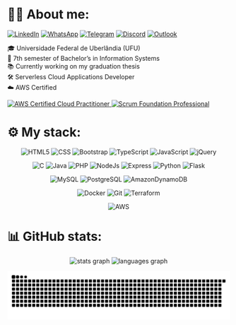 # 👨‍💻 About me:

<!-- Contact -->
<a href="https://linkedin.com/in/guilherme-kameoka">![LinkedIn](https://img.shields.io/badge/linkedin-%230077B5.svg?style=round&logo=linkedin&logoColor=white)</a>
<a href="https://wa.me/5534999811850">![WhatsApp](https://img.shields.io/badge/WhatsApp-25D366?style=round&logo=whatsapp&logoColor=white)</a>
<a href="https://t.me/+5534999811850">![Telegram](https://img.shields.io/badge/Telegram-2CA5E0?style=round&logo=telegram&logoColor=white)</a>
<a href="https://discordapp.com/users/198945182220025856">![Discord](https://img.shields.io/badge/Discord-%235865F2.svg?style=round&logo=discord&logoColor=white)</a>
<a href="mailto:guilherme.kameoka@outlook.com">![Outlook](https://img.shields.io/badge/Microsoft_Outlook-0078D4?style=round&logo=microsoft-outlook&logoColor=white)</a>

<!-- About me-->
  🎓 Universidade Federal de Uberlândia (UFU)<br>
  📘 7th semester of Bachelor’s in Information Systems <br>
  📚  Currently working on my graduation thesis <br>
  🛠️ Serverless Cloud Applications Developer <br>
  ☁️ AWS Certified <br>

<!-- AWS Badge -->
<a href="https://www.credly.com/badges/be5f81b9-98db-4fd6-a034-b57a81815f07/public_url">
<img src="https://images.credly.com/size/680x680/images/00634f82-b07f-4bbd-a6bb-53de397fc3a6/image.png" alt="AWS Certified Cloud Practitioner" style="width: 140px;">
</a>

<!-- Scrum Foundation Professional Badge -->
<a href="https://www.credly.com/badges/4352b7bd-927d-4b93-a5c9-c4b06fda3758/public_url">
<img src="https://images.credly.com/images/b1bc1abc-c04c-4b80-b3b8-eb13f521eb60/blob" alt="Scrum Foundation Professional" style="width: 140px;">
</a>

# ⚙️ My stack:

<div align="center">
  
<!-- Frontend -->
![HTML5](https://img.shields.io/badge/HTML5-E34F26?style=round&logo=html5&logoColor=white)
![CSS](https://img.shields.io/badge/CSS3-1572B6?style=round&logo=css3&logoColor=white)
![Bootstrap](https://img.shields.io/badge/Bootstrap-563D7C?style=round&logo=bootstrap&logoColor=white)
![TypeScript](https://img.shields.io/badge/TypeScript-007ACC?style=round&logo=typescript&logoColor=white)
![JavaScript](https://img.shields.io/badge/JavaScript-F7DF1E?style=round&logo=JavaScript&logoColor=white)
![jQuery](https://img.shields.io/badge/jQuery-0769AD?style=round&logo=jquery&logoColor=white)
<p></p>

<!-- Backend -->
![C](https://img.shields.io/badge/C-00599C?style=round&logo=c&logoColor=white)
![Java](https://img.shields.io/badge/Java-ED8B00?style=round&logo=openjdk&logoColor=white)
![PHP](https://img.shields.io/badge/PHP-777BB4?style=round&logo=php&logoColor=white)
![NodeJs](https://img.shields.io/badge/Node.js-43853D?style=round&logo=node.js&logoColor=white)
![Express](https://img.shields.io/badge/Express.js-404D59?style=round)
![Python](https://img.shields.io/badge/Python-3776AB?style=round&logo=python&logoColor=white)
![Flask](https://img.shields.io/badge/Flask-000000?style=round&logo=flask&logoColor=white)
<p></p>

<!-- Database -->
![MySQL](https://img.shields.io/badge/MySQL-005C84?style=round&logo=mysql&logoColor=white)
![PostgreSQL](https://img.shields.io/badge/PostgreSQL-316192?style=round&logo=postgresql&logoColor=white)
![AmazonDynamoDB](https://img.shields.io/badge/Amazon%20DynamoDB-4053D6?style=round&logo=Amazon%20DynamoDB&logoColor=white)
<p></p>

<!-- DevOps -->
![Docker](https://img.shields.io/badge/docker-%230db7ed.svg?style=round&logo=docker&logoColor=white)
![Git](https://img.shields.io/badge/GIT-E44C30?style=round&logo=git&logoColor=white)
![Terraform](https://img.shields.io/badge/terraform-%235835CC.svg?style=round&logo=terraform&logoColor=white)

<p></p>

<!-- Cloud -->
![AWS](https://img.shields.io/badge/Amazon_AWS-FF9900?style=round&logo=amazonaws&logoColor=white)
<p></p>

</div>

# 📊 GitHub stats:</h1>

<div align="center">
  
  <img src="https://github-readme-stats.vercel.app/api?username=guilhermekameoka&hide_title=true&&hide_rank=false&rank_icon=github&show_icons=true&include_all_commits=true&count_private=true&disable_animations=false&theme=github_dark&locale=en&hide_border=false&border_color=21262D" height="170" alt="stats graph"/>
  
  <img src="https://github-readme-stats.vercel.app/api/top-langs?username=guilhermekameoka&locale=en&hide_title=true&layout=compact&card_width=320&langs_count=8&theme=github_dark&hide_border=false&border_color=21262D" height="170" alt="languages graph"/>
  
</div>


<!-- snake -->
<div align="center">
  
![snake svg](https://github.com/guilhermekameoka/guilhermekameoka/blob/output/github-contribution-grid-snake-dark.svg?palette=github-dark)

</div>
